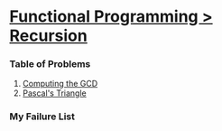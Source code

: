 # [Functional Programming > Recursion](https://www.hackerrank.com/domains/fp/fp-recursion)

### Table of Problems

01. [Computing the GCD](functional-programming-warmups-in-recursion---gcd)
02. [Pascal's Triangle](pascals-triangle)

### My Failure List

